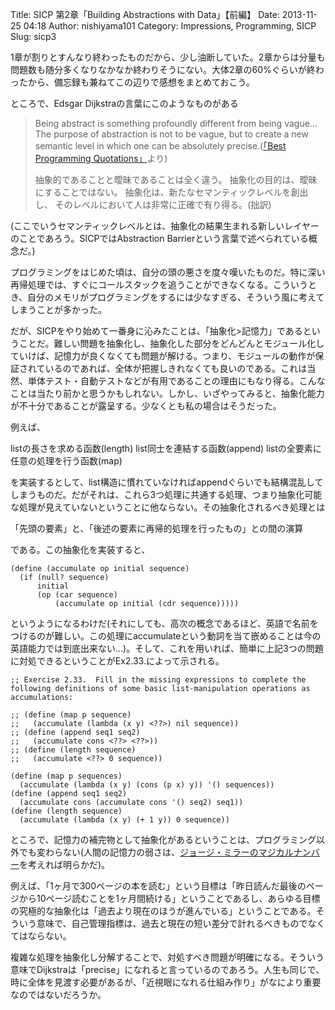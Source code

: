 Title: SICP 第2章「Building Abstractions with Data」【前編】
Date: 2013-11-25 04:18
Author: nishiyama101
Category: Impressions, Programming, SICP
Slug: sicp3

1章が割りとすんなり終わったものだから、少し油断していた。2章からは分量も問題数も随分多くなりなかなか終わりそうにない。大体2章の60%ぐらいが終わったから、備忘録も兼ねてこの辺りで感想をまとめておこう。

ところで、Edsgar Dijkstraの言葉にこのようなものがある

> Being abstract is something profoundly different from being vague…
> The purpose of abstraction is not to be vague, but to create a new
> semantic level in which one can be absolutely precise.([「Best Programming Quotations」][]より)
>
> 抽象的であることと曖昧であることは全く違う。
> 抽象化の目的は、曖昧にすることではない。
> 抽象化は、新たなセマンティックレベルを創出し、
> そのレベルにおいて人は非常に正確で有り得る。(拙訳)

(ここでいうセマンティックレベルとは、抽象化の結果生まれる新しいレイヤーのことであろう。SICPではAbstraction
Barrierという言葉で述べられている概念だ。)

プログラミングをはじめた頃は、自分の頭の悪さを度々嘆いたものだ。特に深い再帰処理では、すぐにコールスタックを追うことができなくなる。こういうとき、自分のメモリがプログラミングをするには少なすぎる、そういう風に考えてしまうことが多かった。

だが、SICPをやり始めて一番身に沁みたことは、「抽象化\>記憶力」であるということだ。難しい問題を抽象化し、抽象化した部分をどんどんとモジュール化していけば、記憶力が良くなくても問題が解ける。つまり、モジュールの動作が保証されているのであれば、全体が把握しきれなくても良いのである。これは当然、単体テスト・自動テストなどが有用であることの理由にもなり得る。こんなことは当たり前かと思うかもしれない。しかし、いざやってみると、抽象化能力が不十分であることが露呈する。少なくとも私の場合はそうだった。

例えば、

listの長さを求める函数(length)
list同士を連結する函数(append)
listの全要素に任意の処理を行う函数(map)

を実装するとして、list構造に慣れていなければappendぐらいでも結構混乱してしまうものだ。だがそれは、これら3つ処理に共通する処理、つまり抽象化可能な処理が見えていないということに他ならない。その抽象化されるべき処理とは

「先頭の要素」と、「後述の要素に再帰的処理を行ったもの」との間の演算

である。この抽象化を実装すると、

```Lisp
(define (accumulate op initial sequence)
  (if (null? sequence)
      initial
      (op (car sequence)
          (accumulate op initial (cdr sequence)))))
```

というようになるわけだ(それにしても、高次の概念であるほど、英語で名前をつけるのが難しい。この処理にaccumulateという動詞を当て嵌めることは今の英語能力では到底出来ない…)。そして、これを用いれば、簡単に上記3つの問題に対処できるということがEx2.33.によって示される。

```Lisp
;; Exercise 2.33.  Fill in the missing expressions to complete the following definitions of some basic list-manipulation operations as accumulations:

;; (define (map p sequence)
;;   (accumulate (lambda (x y) <??>) nil sequence))
;; (define (append seq1 seq2)
;;   (accumulate cons <??> <??>))
;; (define (length sequence)
;;   (accumulate <??> 0 sequence))

(define (map p sequences)
  (accumulate (lambda (x y) (cons (p x) y)) '() sequences))
(define (append seq1 seq2)
  (accumulate cons (accumulate cons '() seq2) seq1))
(define (length sequence)
  (accumulate (lambda (x y) (+ 1 y)) 0 sequence))
```

ところで、記憶力の補完物として抽象化があるということは、プログラミング以外でも変わらない(人間の記憶力の弱さは、[ジョージ・ミラーのマジカルナンバー][]を考えれば明らかだ)。

例えば、「1ヶ月で300ページの本を読む」という目標は「昨日読んだ最後のページから10ページ読むことを1ヶ月間続ける」ということであるし、あらゆる目標の究極的な抽象化は「過去より現在のほうが進んでいる」ということである。そういう意味で、自己管理指標は、過去と現在の短い差分で計れるべきものでなくてはならない。

複雑な処理を抽象化し分解することで、対処すべき問題が明確になる。そういう意味でDijkstraは「precise」になれると言っているのであろう。人生も同じで、時に全体を見渡す必要があるが、「近視眼になれる仕組み作り」がなにより重要なのではないだろうか。

[「Best Programming Quotations」]: http://www.linfo.org/q_programming.html
[ジョージ・ミラーのマジカルナンバー]: http://ja.wikipedia.org/wiki/%E3%82%B8%E3%83%A7%E3%83%BC%E3%82%B8%E3%83%BB%E3%83%9F%E3%83%A9%E3%83%BC
